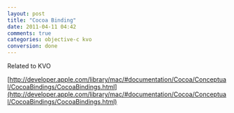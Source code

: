 ```yaml
---
layout: post
title: "Cocoa Binding"
date: 2011-04-11 04:42
comments: true
categories: objective-c kvo
conversion: done
---
```


Related to KVO

[http://developer.apple.com/library/mac/#documentation/Cocoa/Conceptual/CocoaBindings/CocoaBindings.html](http://developer.apple.com/library/mac/#documentation/Cocoa/Conceptual/CocoaBindings/CocoaBindings.html)

